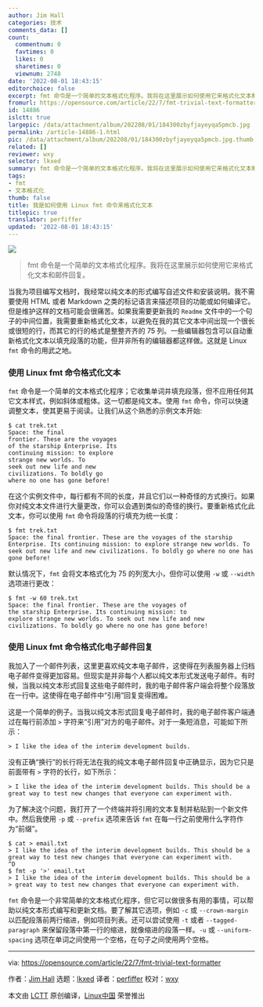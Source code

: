 ```yaml
---
author: Jim Hall
categories: 技术
comments_data: []
count:
  commentnum: 0
  favtimes: 0
  likes: 0
  sharetimes: 0
  viewnum: 2748
date: '2022-08-01 18:43:15'
editorchoice: false
excerpt: fmt 命令是一个简单的文本格式化程序。我将在这里展示如何使用它来格式化文本和邮件回复。
fromurl: https://opensource.com/article/22/7/fmt-trivial-text-formatter
id: 14886
islctt: true
largepic: /data/attachment/album/202208/01/184300zbyfjayeyqa5pmcb.jpg
permalink: /article-14886-1.html
pic: /data/attachment/album/202208/01/184300zbyfjayeyqa5pmcb.jpg.thumb.jpg
related: []
reviewer: wxy
selector: lkxed
summary: fmt 命令是一个简单的文本格式化程序。我将在这里展示如何使用它来格式化文本和邮件回复。
tags:
- fmt
- 文本格式化
thumb: false
title: 我是如何使用 Linux fmt 命令来格式化文本
titlepic: true
translator: perfiffer
updated: '2022-08-01 18:43:15'
---
```


![](/data/attachment/album/202208/01/184300zbyfjayeyqa5pmcb.jpg)



> 
> fmt 命令是一个简单的文本格式化程序。我将在这里展示如何使用它来格式化文本和邮件回复。
> 
> 
> 


当我为项目编写文档时，我经常以纯文本的形式编写自述文件和安装说明。我不需要使用 HTML 或者 Markdown 之类的标记语言来描述项目的功能或如何编译它。但是维护这样的文档可能会很痛苦。如果我需要更新我的 `Readme` 文件中的一个句子的中间位置，我需要重新格式化文本，以避免在我的其它文本中间出现一个很长或很短的行，而其它的行的格式是整整齐齐的 75 列。一些编辑器包含可以自动重新格式化文本以填充段落的功能，但并非所有的编辑器都这样做。这就是 Linux `fmt` 命令的用武之地。


### 使用 Linux fmt 命令格式化文本


`fmt` 命令是一个简单的文本格式化程序；它收集单词并填充段落，但不应用任何其它文本样式，例如斜体或粗体。这一切都是纯文本。使用 `fmt` 命令，你可以快速调整文本，使其更易于阅读。让我们从这个熟悉的示例文本开始:



```
$ cat trek.txt 
Space: the final
frontier. These are the voyages
of the starship Enterprise. Its
continuing mission: to explore
strange new worlds. To
seek out new life and new
civilizations. To boldly go
where no one has gone before!

```

在这个实例文件中，每行都有不同的长度，并且它们以一种奇怪的方式换行。如果你对纯文本文件进行大量更改，你可以会遇到类似的奇怪的换行。要重新格式化此文本，你可以使用 `fmt` 命令将段落的行填充为统一长度：



```
$ fmt trek.txt 
Space: the final frontier. These are the voyages of the starship
Enterprise. Its continuing mission: to explore strange new worlds. To
seek out new life and new civilizations. To boldly go where no one has
gone before!

```

默认情况下，`fmt` 会将文本格式化为 75 的列宽大小，但你可以使用 `-w` 或 `--width` 选项进行更改：



```
$ fmt -w 60 trek.txt 
Space: the final frontier. These are the voyages of
the starship Enterprise. Its continuing mission: to
explore strange new worlds. To seek out new life and new
civilizations. To boldly go where no one has gone before!

```

### 使用 Linux fmt 命令格式化电子邮件回复


我加入了一个邮件列表，这里更喜欢纯文本电子邮件，这使得在列表服务器上归档电子邮件变得更加容易。但现实是并非每个人都以纯文本形式发送电子邮件。有时候，当我以纯文本形式回复这些电子邮件时，我的电子邮件客户端会将整个段落放在一行中。这使得在电子邮件中“引用”回复变得困难。


这是一个简单的例子。当我以纯文本形式回复电子邮件时，我的电子邮件客户端通过在每行前添加 `>` 字符来“引用”对方的电子邮件。对于一条短消息，可能如下所示：



```
> I like the idea of the interim development builds.

```

没有正确“换行”的长行将无法在我的纯文本电子邮件回复中正确显示，因为它只是前面带有 `>` 字符的长行，如下所示：



```
> I like the idea of the interim development builds. This should be a great way to test new changes that everyone can experiment with.

```

为了解决这个问题，我打开了一个终端并将引用的文本复制并粘贴到一个新文件中。然后我使用 `-p` 或 `--prefix` 选项来告诉 `fmt` 在每一行之前使用什么字符作为“前缀”。



```
$ cat > email.txt
> I like the idea of the interim development builds. This should be a great way to test new changes that everyone can experiment with.
^D
$ fmt -p '>' email.txt
> I like the idea of the interim development builds. This should be a
> great way to test new changes that everyone can experiment with.

```

`fmt` 命令是一个非常简单的文本格式化程序，但它可以做很多有用的事情，可以帮助以纯文本形式编写和更新文档。要了解其它选项，例如 `-c` 或 `--crown-margin` 以匹配段落前两行缩进，例如项目列表。还可以尝试使用 `-t` 或者 `--tagged-paragraph` 来保留段落中第一行的缩进，就像缩进的段落一样。`-u` 或 `--uniform-spacing` 选项在单词之间使用一个空格，在句子之间使用两个空格。




---


via: <https://opensource.com/article/22/7/fmt-trivial-text-formatter>


作者：[Jim Hall](https://opensource.com/users/jim-hall) 选题：[lkxed](https://github.com/lkxed) 译者：[perfiffer](https://github.com/perfiffer) 校对：[wxy](https://github.com/wxy)


本文由 [LCTT](https://github.com/LCTT/TranslateProject) 原创编译，[Linux中国](https://linux.cn/) 荣誉推出